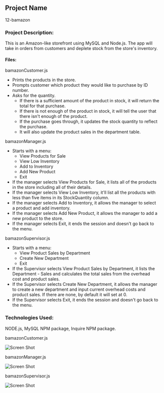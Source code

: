 ## Project Name

12-bamazon

### Project Description:
This is an Amazon-like storefront using MySQL and Node.js. The app will take in orders from customers and deplete stock from the store's inventory. 

#### Files:

bamazonCustomer.js
 - Prints the products in the store.
 - Prompts customer which product they would like to purchase by ID number.
 - Asks for the quantity.
     * If there is a sufficient amount of the product in stock, it will return the total for that purchase.
     * If there is not enough of the product in stock, it will tell the user that there isn't enough of the product.
     * If the purchase goes through, it updates the stock quantity to reflect the purchase.
     * It will also update the product sales in the department table.

bamazonManager.js
 - Starts with a menu:
     * View Products for Sale
     * View Low Inventory
     * Add to Inventory
     * Add New Product
     * Exit
 - If the manager selects View Products for Sale, it lists all of the products in the store including all of their details.
 - If the manager selects View Low Inventory, it'll list all the products with less than five items in its StockQuantity column.
 - If the manager selects Add to Inventory, it allows the manager to select a product and add inventory.
 - If the manager selects Add New Product, it allows the manager to add a new product to the store.
 - If the manager selects Exit, it ends the session and doesn't go back to the menu.     

bamazonSupervisor.js
 - Starts with a menu:
     * View Product Sales by Department
     * Create New Department
     * Exit
  - If the Supervisor selects View Product Sales by Department, it lists the Department - Sales and calculates the total sales from the overhead cost and product sales.
  - If the Supervisor selects Create New Department, it allows the manager to create a  new department and input current overhead costs and product sales. If there are none, by default it will set at 0.
  - If the Supervisor selects Exit, it ends the session and doesn't go back to the menu.

### Technologies Used: 

NODE.js, MySQL NPM package, Inquire NPM package. 

bamazonCustomer.js

![Screen Shot](https://github.com/dinaizida/blob/master/assets/images/customer.gif)

bamazonManager.js

![Screen Shot](https://github.com/dinaizida/blob/master/assets/images/manager.gif)

bamazonSupervisor.js

![Screen Shot](https://github.com/dinaizida/blob/master/assets/images/supervisor.gif)